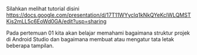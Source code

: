 Silahkan melihat tutorial disini 
https://docs.google.com/presentation/d/17T11WYyclq1kNkQYeKclWLQMSTKis2mLL5c6EoWd0GA/edit?usp=sharing

Pada pertemuan 01 kita akan belajar memahami bagaimana struktur projek di Android Studio dan bagaimana membuat atau mengatur tata letak beberapa tampilan.